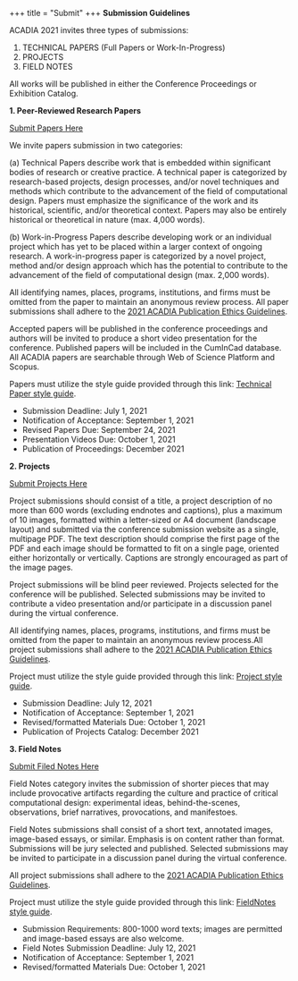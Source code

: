 +++
title = "Submit"
+++
**Submission Guidelines**

ACADIA 2021 invites three types of submissions:

1. TECHNICAL PAPERS (Full Papers or Work-In-Progress)
2. PROJECTS
3. FIELD NOTES

All works will be published in either the Conference Proceedings or Exhibition Catalog.

**1. Peer-Reviewed Research Papers**

[Submit Papers Here](https://2021-acadia-papers.scholasticahq.com/)

We invite papers submission in two categories:

(a) Technical Papers describe work that is embedded within significant bodies of research or creative practice. A technical paper is categorized by research-based projects, design processes, and/or novel techniques and methods which contribute to the advancement of the field of computational design. Papers must emphasize the significance of the work and its historical, scientific, and/or theoretical context. Papers may also be entirely historical or theoretical in nature (max. 4,000 words).

(b) Work-in-Progress Papers describe developing work or an individual project which has yet to be placed within a larger context of ongoing research. A work-in-progress paper is categorized by a novel project, method and/or design approach which has the potential to contribute to the advancement of the field of computational design (max. 2,000 words).

 All identifying names, places, programs, institutions, and firms must be omitted from the paper to maintain an anonymous review process. All paper submissions shall adhere to the [2021 ACADIA Publication Ethics Guidelines](http://acadia.org/content/conferences#publication_ethics).

Accepted papers will be published in the conference proceedings and authors will be invited to produce a short video presentation for the conference. Published papers will be included in the CumInCad database. All ACADIA papers are searchable through Web of Science Platform and Scopus.

Papers must utilize the style guide provided through this link: [Technical Paper style guide](./ACADIA_2021_FullPaper_Instructions.docx). 

- Submission Deadline: July 1, 2021
- Notification of Acceptance: September 1, 2021
- Revised Papers Due: September 24, 2021
- Presentation Videos Due: October 1, 2021
- Publication of Proceedings: December 2021

**2. Projects**

[Submit Projects Here](https://2021-acadia-projects.scholasticahq.com/)

Project submissions should consist of a title, a project description of no more than 600 words (excluding endnotes and captions), plus a maximum of 10 images, formatted within a letter-sized or A4 document (landscape layout) and submitted via the conference submission website as a single, multipage PDF. The text description should comprise the first page of the PDF and each image should be formatted to fit on a single page, oriented either horizontally or vertically. Captions are strongly encouraged as part of the image pages. 

Project submissions will be blind peer reviewed. Projects selected for the conference will be published. Selected submissions may be invited to contribute a video presentation and/or participate in a discussion panel during the virtual conference.

All identifying names, places, programs, institutions, and firms must be omitted from the paper to maintain an anonymous review process.All project submissions shall adhere to the [2021 ACADIA Publication Ethics Guidelines](http://acadia.org/content/conferences#publication_ethics).

Project must utilize the style guide provided through this link: [Project style guide](./ACADIA_2021_ProjectFieldNotes_StyleGuide.docx).

- Submission Deadline: July 12, 2021
- Notification of Acceptance: September 1, 2021
- Revised/formatted Materials Due: October 1, 2021
- Publication of Projects Catalog: December 2021

**3. Field Notes**

[Submit Filed Notes Here](https://2021-acadia-projects.scholasticahq.com/)

Field Notes category invites the submission of shorter pieces that may include provocative artifacts regarding the culture and practice of critical computational design: experimental ideas, behind-the-scenes, observations, brief narratives, provocations, and manifestoes.

Field Notes submissions shall consist of a short text, annotated images, image-based essays, or similar. Emphasis is on content rather than format. Submissions will be jury selected and published. Selected submissions may be invited to participate in a discussion panel during the virtual conference.

All project submissions shall adhere to the [2021 ACADIA Publication Ethics Guidelines](http://acadia.org/content/conferences#publication_ethics).

Project must utilize the style guide provided through this link: [FieldNotes style guide](./ACADIA_2021_ProjectFieldNotes_StyleGuide.docx).

- Submission Requirements: 800-1000 word texts; images are permitted and image-based essays are also welcome.
- Field Notes Submission Deadline: July 12, 2021
- Notification of Acceptance: September 1, 2021
- Revised/formatted Materials Due: October 1, 2021
